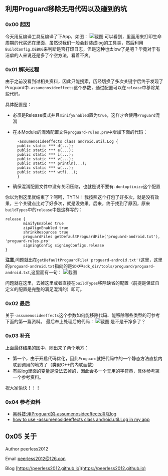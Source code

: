 ## 利用Proguard移除无用代码以及碰到的坑
### 0x00 起因
今天用反编译工具反编译了下App，如图：
![截图](https://raw.githubusercontent.com/peerless2012/AndroidBasis/master/Imgs/proguard_pre.png)
可以看到，里面用来打印生命周期的代买还在里面，虽然说我们一般会封装成log的工具类，然后利用`BuildConfig.DEBUG`来判断是否打印日志，但是这种也太low了是吧？毕竟对于有洁癖的人来说还是多了个空方法，看着不爽。
### 0x01 解决过程
由于之前没看到过相关资料，因此只能搜索，历经切换了多次关键字后终于发现了Proguard中`-assumenosideeffects`这个参数，通过配置可以在`release`中移除某些代码。

具体配置是：
* 必须是Release模式并且`minifyEnabled`置为`true`，这样才会使用`Proguard`混淆
* 在本Module的混淆配置文件`proguard-rules.pro`中增加下面的代码：
	
		-assumenosideeffects class android.util.Log {     
		public static *** d(...);     
		public static *** e(...);     
		public static *** i(...);     
		public static *** v(...);     
		public static *** println(...);     
		public static *** w(...);     
		public static *** wtf(...);
		}
* 确保混淆配置文件中没有关闭压缩，也就是说不要有`-dontoptimize`这个配置

你以为到这里就结束了？呵呵，TYTN！
我按照这个打包了好多次，就是没有效果，三个关键点比对了好多次，就是没效果。后来，终于找到了原因，原来`buildTypes`中的`release`中是这样写的：
	
	release {
            minifyEnabled true
            zipAlignEnabled true
            shrinkResources true
            proguardFiles getDefaultProguardFile('proguard-android.txt'), 'proguard-rules.pro'
            signingConfig signingConfigs.release
    }

__注意__,问题就出在`getDefaultProguardFile('proguard-android.txt')`这里，这里的`proguard-android.txt`指向的是`SDK`中`sdk_dir/tools/proguard/proguard-android.txt`,这里面有一句：
![截图](https://raw.githubusercontent.com/peerless2012/AndroidBasis/master/Imgs/proguard_default_config.png)

问题就在这里，去掉这里或者直接在`buildTypes`移除缺省的配置（前提是保证自定义的配置是完整的满足混淆的）即可。

### 0x02 最后
关于`-assumenosideeffects`这个参数如何能移除代码、能移除哪些类型的可参考下面的第一篇资料。
最后奉上处理后的代码：
![截图](https://raw.githubusercontent.com/peerless2012/AndroidBasis/master/Imgs/proguard_after.png)
是不是干净多了？

### 0x03 补充
上面最终结果的图中，圈出来了两个地方：
* 第一个，由于开启代码优化，因此`Proguard`就把代码中的一个静态方法直接内联到调用的地方了（类似C++的内联函数）
* 有些log里面的变量是没法去掉的，因此会多一个无用的字符串，具体参考第一个参考资料。

祝大家愉快！！！

### 0x04 参考资料
* [黑科技:用Proguard的-assumenosideeffects清除log](http://mp.weixin.qq.com/s/DE4gr8cTRQp2jQq3c6wGHQ)
* [how to use -assumenosideeffects class android.util.Log in my app
](http://stackoverflow.com/questions/6408574/how-to-use-assumenosideeffects-class-android-util-log-in-my-app)

## 0x05 关于
Author peerless2012

Email  [peerless2012@126.con](mailto:peerless2012@126.con)

Blog   [https://peerless2012.github.io](https://peerless2012.github.io)
